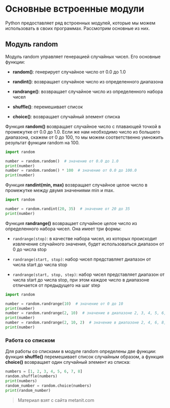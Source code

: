 # Основные встроенные модули

Python предоставляет ряд встроенных модулей, которые мы можем использовать в своих программах. Рассмотрим основные из них.

## Модуль random

Модуль random управляет генерацией случайных чисел. Его основные функции:

- **random()**: генерирует случайное число от 0.0 до 1.0

- **randint()**: возвращает случайное число из определенного диапазона

- **randrange()**: возвращает случайное число из определенного набора чисел

- **shuffle()**: перемешивает список

- **choice()**: возвращает случайный элемент списка

Функция **random()** возвращает случайное число с плавающей точкой в промежутке от 0.0 до 1.0. Если же нам необходимо число из большего диапазона, скажем от 0 до 100, то мы можем соответственно умножить результат функции random на 100.

```py
import random

number = random.random()  # значение от 0.0 до 1.0
print(number)
number = random.random() * 100  # значение от 0.0 до 100.0
print(number)
```

Функция **randint(min, max)** возвращает случайное целое число в промежутке между двумя значениями min и max.

```py
import random

number = random.randint(20, 35)  # значение от 20 до 35
print(number)
```

Функция **randrange()** возвращает случайное целое число из определенного набора чисел. Она имеет три формы:

- `randrange(stop)`: в качестве набора чисел, из которых происходит извлечение случайного значения, будет использоваться диапазон от 0 до числа stop

- `randrange(start, stop)`: набор чисел представляет диапазон от числа start до числа stop

- `randrange(start, stop, step)`: набор чисел представляет диапазон от числа start до числа stop, при этом каждое число в диапазоне отличается от предыдущего на шаг step

```py
import random

number = random.randrange(10)  # значение от 0 до 10
print(number)
number = random.randrange(2, 10)  # значение в диапазоне 2, 3, 4, 5, 6, 7, 8, 9, 10
print(number)
number = random.randrange(2, 10, 2)  # значение в диапазоне 2, 4, 6, 8, 10
print(number)
```

### Работа со списком

Для работы со списками в модуле random определены две функции: функция **shuffle()** перемешивает список случайным образом, а функция **choice()** возвращает один случайный элемент из списка:

```py
numbers = [1, 2, 3, 4, 5, 6, 7, 8]
random.shuffle(numbers)
print(numbers)  
random_number = random.choice(numbers)
print(random_number)
```


> Материал взят с сайта metanit.com